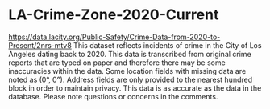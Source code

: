 # LA-Crime-Zone-2020-Current
https://data.lacity.org/Public-Safety/Crime-Data-from-2020-to-Present/2nrs-mtv8
This dataset reflects incidents of crime in the City of Los Angeles dating back to 2020. This data is transcribed from original crime reports that are typed on paper and therefore there may be some inaccuracies within the data. Some location fields with missing data are noted as (0°, 0°). Address fields are only provided to the nearest hundred block in order to maintain privacy. This data is as accurate as the data in the database. Please note questions or concerns in the comments.



